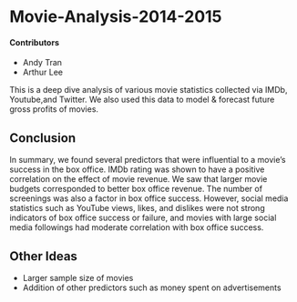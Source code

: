 # Movie-Analysis-2014-2015

#### Contributors
- Andy Tran
- Arthur Lee

This is a deep dive analysis of various movie statistics collected via IMDb, Youtube,and Twitter. We also used this data to model & forecast future gross profits of movies.

## Conclusion
In summary, we found several predictors that were influential to a movie’s success in the
box office. IMDb rating was shown to have a positive correlation on the effect of movie revenue.
We saw that larger movie budgets corresponded to better box office revenue. The number of
screenings was also a factor in box office success. However, social media statistics such as
YouTube views, likes, and dislikes were not strong indicators of box office success or failure,
and movies with large social media followings had moderate correlation with box office success.

## Other Ideas
- Larger sample size of movies
- Addition of other predictors such as money spent on advertisements

